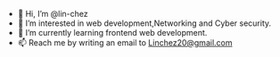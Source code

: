 - 👋 Hi, I’m @lin-chez
- 👀 I’m interested in web development,Networking and Cyber security. 
- 🌱 I’m currently learning frontend web development. 
- 📫 Reach me by writing an email to Linchez20@gmail.com

<!---
lin-chez/lin-chez is a ✨ special ✨ repository because its `README.md` (this file) appears on your GitHub profile.
You can click the Preview link to take a look at your changes.
--->
